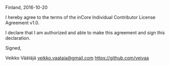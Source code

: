 Finland, 2016-10-20

I hereby agree to the terms of the inCore Individual Contributor License
Agreement v1.0.

I declare that I am authorized and able to make this agreement and sign this
declaration.

Signed,

Veikko Väätäjä veikko.vaataja@gmail.com https://github.com/veivaa
